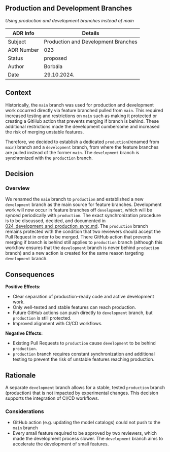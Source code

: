 ## Production and Development Branches
*Using production and development branches instead of main*

| ADR Info            | Details           |
|---------------------|-------------------|
| Subject             | Production and Development Branches  |
| ADR Number          | 023   |
| Status              | proposed   |
| Author              | Borbála   |
| Date                | 29.10.2024.     |

## Context
Historically, the `main` branch was used for production and development work occurred directly via feature branched pulled from `main`. This required increased testing and restrictions on `main` such as making it protected or creating a GitHub action that prevents merging if branch is behind. These additional restrictions made the development cumbersome and increased the risk of merging unstable features.

Therefore, we decided to establish a dedicated `production`(renamed from `main`) branch and a `development` branch, from where the feature branches are pulled instead of the former `main`. The `development` branch is synchronized with the `production` branch.


## Decision

### Overview

We renamed the `main` branch to `production` and established a new `development` branch as the main source for feature branches. Development work will now occur in feature branches off `development`, which will be synced periodically with `production`. The exact synchronization procedure is to be discussed, decided, and documented in [024_development_and_production_sync.md](/documentation/ADRs/024_development_and_production_sync.md). The `production` branch remains protected with the condition that two reviewers should accept the Pull Request in order to be merged. There GitHub action that prevents merging if branch is behind still applies to `production` branch (although this workflow ensures that the `development` branch is never behind `production` branch) and a new action is created for the same reason targeting `development` branch.

## Consequences

**Positive Effects:**
- Clear separation of production-ready code and active development work.
- Only well-tested and stable features can reach production.
- Future GitHub actions can push directly to `development` branch, but `production` is still protected.
- Improved alignment with CI/CD workflows.

**Negative Effects:**
- Existing Pull Requests to `production` cause `development` to be behind `production`.
- `production` branch requires constant synchronization and additional testing to prevent the risk of unstable features reaching production.

## Rationale

A separate `development` branch allows for a stable, tested `production` branch (production) that is not impacted by experimental changes. This decision supports the integration of CI/CD workflows.

### Considerations

- GitHub action (e.g. updating the model catalogs) could not push to the `main` branch
- Every small feature required to be approved by two reviewers, which made the development process slower. The `development` branch aims to accelerate the development of small features.
